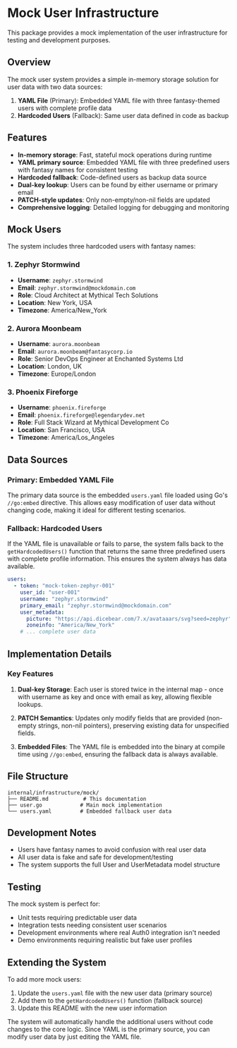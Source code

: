 # Mock User Infrastructure

This package provides a mock implementation of the user infrastructure for testing and development purposes.

## Overview

The mock user system provides a simple in-memory storage solution for user data with two data sources:
1. **YAML File** (Primary): Embedded YAML file with three fantasy-themed users with complete profile data
2. **Hardcoded Users** (Fallback): Same user data defined in code as backup

## Features

- **In-memory storage**: Fast, stateful mock operations during runtime
- **YAML primary source**: Embedded YAML file with three predefined users with fantasy names for consistent testing
- **Hardcoded fallback**: Code-defined users as backup data source
- **Dual-key lookup**: Users can be found by either username or primary email
- **PATCH-style updates**: Only non-empty/non-nil fields are updated
- **Comprehensive logging**: Detailed logging for debugging and monitoring

## Mock Users

The system includes three hardcoded users with fantasy names:

### 1. Zephyr Stormwind
- **Username**: `zephyr.stormwind`
- **Email**: `zephyr.stormwind@mockdomain.com`
- **Role**: Cloud Architect at Mythical Tech Solutions
- **Location**: New York, USA
- **Timezone**: America/New_York

### 2. Aurora Moonbeam
- **Username**: `aurora.moonbeam`
- **Email**: `aurora.moonbeam@fantasycorp.io`
- **Role**: Senior DevOps Engineer at Enchanted Systems Ltd
- **Location**: London, UK
- **Timezone**: Europe/London

### 3. Phoenix Fireforge
- **Username**: `phoenix.fireforge`
- **Email**: `phoenix.fireforge@legendarydev.net`
- **Role**: Full Stack Wizard at Mythical Development Co
- **Location**: San Francisco, USA
- **Timezone**: America/Los_Angeles

## Data Sources

### Primary: Embedded YAML File
The primary data source is the embedded `users.yaml` file loaded using Go's `//go:embed` directive. This allows easy modification of user data without changing code, making it ideal for different testing scenarios.

### Fallback: Hardcoded Users
If the YAML file is unavailable or fails to parse, the system falls back to the `getHardcodedUsers()` function that returns the same three predefined users with complete profile information. This ensures the system always has data available.

```yaml
users:
  - token: "mock-token-zephyr-001"
    user_id: "user-001"
    username: "zephyr.stormwind"
    primary_email: "zephyr.stormwind@mockdomain.com"
    user_metadata:
      picture: "https://api.dicebear.com/7.x/avataaars/svg?seed=zephyr"
      zoneinfo: "America/New_York"
    # ... complete user data
```

## Implementation Details

### Key Features

1. **Dual-key Storage**: Each user is stored twice in the internal map - once with username as key and once with email as key, allowing flexible lookups.

2. **PATCH Semantics**: Updates only modify fields that are provided (non-empty strings, non-nil pointers), preserving existing data for unspecified fields.

3. **Embedded Files**: The YAML file is embedded into the binary at compile time using `//go:embed`, ensuring the fallback data is always available.

## File Structure

```
internal/infrastructure/mock/
├── README.md           # This documentation
├── user.go            # Main mock implementation
└── users.yaml         # Embedded fallback user data
```

## Development Notes

- Users have fantasy names to avoid confusion with real user data
- All user data is fake and safe for development/testing
- The system supports the full User and UserMetadata model structure

## Testing

The mock system is perfect for:
- Unit tests requiring predictable user data
- Integration tests needing consistent user scenarios
- Development environments where real Auth0 integration isn't needed
- Demo environments requiring realistic but fake user profiles

## Extending the System

To add more mock users:
1. Update the `users.yaml` file with the new user data (primary source)
2. Add them to the `getHardcodedUsers()` function (fallback source)
3. Update this README with the new user information

The system will automatically handle the additional users without code changes to the core logic. Since YAML is the primary source, you can modify user data by just editing the YAML file.
